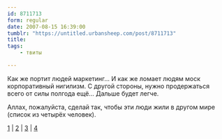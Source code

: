 ```yaml
---
id: 8711713
form: regular
date: 2007-08-15 16:39:00
tumblr: "https://untitled.urbansheep.com/post/8711713"
title:
tags:
    - твиты

---
```


<p>Как же портит людей маркетинг&hellip; И как же ломает людям моск корпоративный нигилизм. С другой стороны, нужно продержаться всего от силы полгода ещё&hellip; Дальше будет легче.</p>

<p>Аллах, пожалуйста, сделай так, чтобы эти люди жили в другом мире (список из четырёх человек).</p>

<p><a href="http://twitter.com/urbansheep/statuses/207381492">1</a> | <a href="http://twitter.com/urbansheep/statuses/207386672">2</a> | <a href="http://twitter.com/urbansheep/statuses/207412992">3</a> | <a href="http://twitter.com/urbansheep/statuses/207413962">4</a></p>

